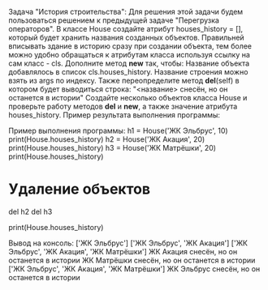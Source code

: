 Задача "История строительства":
Для решения этой задачи будем пользоваться решением к предыдущей задаче "Перегрузка операторов".
В классе House создайте атрибут houses_history = [], который будет хранить названия созданных объектов.
Правильней вписывать здание в историю сразу при создании объекта, тем более можно удобно обращаться к атрибутам класса используя ссылку на сам класс - cls.
Дополните метод __new__ так, чтобы:
Название объекта добавлялось в список cls.houses_history.
Название строения можно взять из args по индексу.
Также переопределите метод __del__(self) в котором будет выводиться строка:
"<название> снесён, но он останется в истории"
Создайте несколько объектов класса House и проверьте работу методов __del__ и __new__, а также значение атрибута houses_history.
Пример результата выполнения программы:

Пример выполнения программы:
h1 = House('ЖК Эльбрус', 10)
print(House.houses_history)
h2 = House('ЖК Акация', 20)
print(House.houses_history)
h3 = House('ЖК Матрёшки', 20)
print(House.houses_history)

# Удаление объектов

del h2
del h3

print(House.houses_history)

Вывод на консоль:
['ЖК Эльбрус']
['ЖК Эльбрус', 'ЖК Акация']
['ЖК Эльбрус', 'ЖК Акация', 'ЖК Матрёшки']
ЖК Акация снесён, но он останется в истории
ЖК Матрёшки снесён, но он останется в истории
['ЖК Эльбрус', 'ЖК Акация', 'ЖК Матрёшки']
ЖК Эльбрус снесён, но он останется в истории

